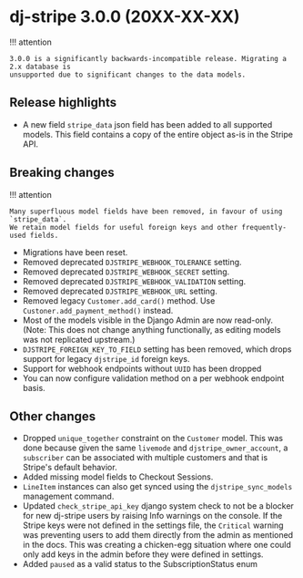 # dj-stripe 3.0.0 (20XX-XX-XX)

!!! attention

    3.0.0 is a significantly backwards-incompatible release. Migrating a 2.x database is
    unsupported due to significant changes to the data models.

## Release highlights

-   A new field `stripe_data` json field has been added to all
    supported models. This field contains a copy of the entire object as-is in the Stripe
    API.

## Breaking changes


!!! attention

    Many superfluous model fields have been removed, in favour of using `stripe_data`.
    We retain model fields for useful foreign keys and other frequently-used fields.

-   Migrations have been reset.
-   Removed deprecated `DJSTRIPE_WEBHOOK_TOLERANCE` setting.
-   Removed deprecated `DJSTRIPE_WEBHOOK_SECRET` setting.
-   Removed deprecated `DJSTRIPE_WEBHOOK_VALIDATION` setting.
-   Removed deprecated `DJSTRIPE_WEBHOOK_URL` setting.
-   Removed legacy `Customer.add_card()` method. Use `Custoner.add_payment_method()` instead.
-   Most of the models visible in the Django Admin are now read-only. (Note: This does
    not change anything functionally, as editing models was not replicated upstream.)
-   `DJSTRIPE_FOREIGN_KEY_TO_FIELD` setting has been removed, which drops support for
    legacy `djstripe_id` foreign keys.
- Support for webhook endpoints without `UUID` has been dropped
- You can now configure validation method on a per webhook endpoint basis.


## Other changes
- Dropped `unique_together` constraint on the `Customer` model. This was done because given the same `livemode` and `djstripe_owner_account`, a `subscriber` can be associated with multiple customers and that is Stripe's default behavior.
- Added missing model fields to Checkout Sessions.
- `LineItem` instances can also get synced using the `djstripe_sync_models` management command.
-  Updated `check_stripe_api_key` django system check to not be a blocker for new dj-stripe users by raising Info warnings on the console. If the Stripe keys were not defined in the settings file, the `Critical` warning was preventing users to add them directly from the admin as mentioned in the docs. This was creating a chicken-egg situation where one could only add keys in the admin before they were defined in settings.
- Added `paused` as a valid status to the SubscriptionStatus enum
